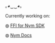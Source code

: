 ｡◕‿‿◕｡ 

Currently working on: 

◍ [FFI for Nym SDK](https://github.com/nymtech/nym/tree/develop/sdk/ffi/cpp) 

◍ [Nym Docs](https://github.com/nymtech/nym/tree/develop/documentation) 

